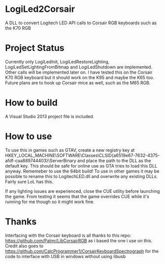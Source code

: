 # LogiLed2Corsair

A DLL to convert Logitech LED API calls to Corsair RGB keyboards such as the K70 RGB

# Project Status

Currently only LogiLedInit, LogiLedRestoreLighting, LogiLedSetLightingFromBitmap and LogiLedShutdown are implemented. Other calls will be implemented later on.
I have tested this on the Corsair K70 RGB keyboard but it should work on the K95 and maybe the K65 too. Future plans are to hook up Corsair mice as well, such as the M65 RGB.

# How to build

A Visual Studio 2013 project file is included. 

# How to use

To use this in games such as GTAV, create a new registry key at HKEY_LOCAL_MACHINE\SOFTWARE\Classes\CLSID\{a6519e67-7632-4375-afdf-caa889744403}\ServerBinary and place the path to the DLL as the default key. This should be safe for online use as GTA tries to load this DLL anyway. Rememeber to use the 64bit build!
To use in other games it may be possible to rename this to LogitechLED.dll and overwrite any existing DLLs. Fairly sure LoL has this.

If any lighting issues are experienced, close the CUE utility before launching the game. From testing it seems that the game overrides CUE while it's running for me though so it might work fine.

# Thanks

Interfacing with the Corsair keyboard is all thanks to this repo: https://github.com/Palmr/LibCorsairRGB as i based the one i use on this. 
Credit also goes to https://github.com/CalcProgrammer1/CorsairKeyboardSpectrograph for the code to interface with USB in windows without using libusb

